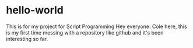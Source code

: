 # hello-world
This is for my project for Script Programming 
Hey everyone. Cole here, this is my first time messing with a repository like github and it's been interesting so far.
